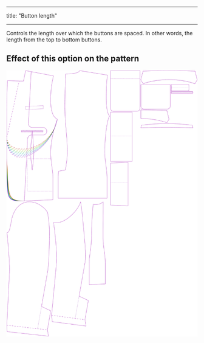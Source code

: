 - - -
title: "Button length"
- - -

Controls the length over which the buttons are spaced. In other words, the length from the top to bottom buttons.

## Effect of this option on the pattern

![This image shows the effect of this option by superimposing several variants that have a different value for this option](jaeger_buttonlength_sample.svg "Effect of this option on the pattern")
